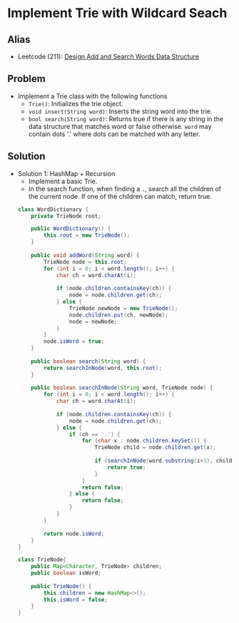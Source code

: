 # Implement Trie with Wildcard Seach

## Alias
- Leetcode (211): [Design Add and Search Words Data Structure](https://leetcode.com/problems/design-add-and-search-words-data-structure/)

## Problem
- Implement a Trie class with the following functions
   - `Trie()`: Initializes the trie object.
   - `void insert(String word)`: Inserts the string word into the trie.
   - `bool search(String word)`: Returns true if there is any string in the data structure that matches word or false otherwise. `word` may contain dots '.' where dots can be matched with any letter.

## Solution
- Solution 1: HashMap + Recursion
   - Implement a basic Trie.
   - In the search function, when finding a `.`, search all the children of the current node. If one of the children can match, return true.
  ```java
  class WordDictionary {
      private TrieNode root;

      public WordDictionary() {
          this.root = new TrieNode();
      }
    
      public void addWord(String word) {
          TrieNode node = this.root;
          for (int i = 0; i < word.length(); i++) {
              char ch = word.charAt(i);
            
              if (node.children.containsKey(ch)) {
                  node = node.children.get(ch);
              } else {
                  TrieNode newNode = new TrieNode();
                  node.children.put(ch, newNode);
                  node = newNode;
              }
          }
          node.isWord = true;
      }
    
      public boolean search(String word) {
          return searchInNode(word, this.root);
      }
    
      public boolean searchInNode(String word, TrieNode node) {
          for (int i = 0; i < word.length(); i++) {
              char ch = word.charAt(i);
            
              if (node.children.containsKey(ch)) {
                  node = node.children.get(ch);
              } else {
                  if (ch == '.') {                                           // If the current char is .
                      for (char x : node.children.keySet()) {                // search in all the children
                          TrieNode child = node.children.get(x);
                        
                          if (searchInNode(word.substring(i+1), child)) {    // If one of children can match, return true
                              return true;
                          }
                      } 
                      return false;                                          // If there is no child can match, return false
                  } else {
                      return false;
                  }
              }
          }
        
          return node.isWord;
      }
  }

  class TrieNode{
      public Map<Character, TrieNode> children;
      public boolean isWord;
    
      public TrieNode() {
          this.children = new HashMap<>();
          this.isWord = false;
      }
  }
  ```
